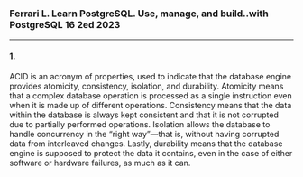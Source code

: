 ### Ferrari L. Learn PostgreSQL. Use, manage, and build..with PostgreSQL 16 2ed 2023
---

#### 1. 
ACID is an acronym of properties, used to indicate that the database engine provides
atomicity, consistency, isolation, and durability. Atomicity means that a complex
database operation is processed as a single instruction even when it is made up of
different operations. Consistency means that the data within the database is always
kept consistent and that it is not corrupted due to partially performed operations.
Isolation allows the database to handle concurrency in the “right way”—that is,
without having corrupted data from interleaved changes. Lastly, durability means
that the database engine is supposed to protect the data it contains, even in the case
of either software or hardware failures, as much as it can.
